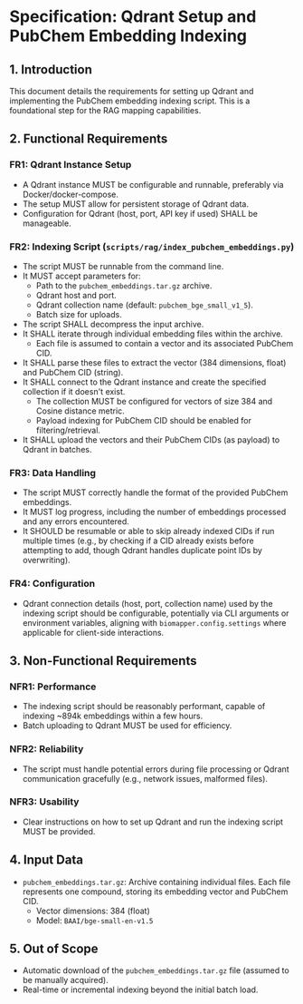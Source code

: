 # Specification: Qdrant Setup and PubChem Embedding Indexing

## 1. Introduction

This document details the requirements for setting up Qdrant and implementing the PubChem embedding indexing script. This is a foundational step for the RAG mapping capabilities.

## 2. Functional Requirements

### FR1: Qdrant Instance Setup
-   A Qdrant instance MUST be configurable and runnable, preferably via Docker/docker-compose.
-   The setup MUST allow for persistent storage of Qdrant data.
-   Configuration for Qdrant (host, port, API key if used) SHALL be manageable.

### FR2: Indexing Script (`scripts/rag/index_pubchem_embeddings.py`)
-   The script MUST be runnable from the command line.
-   It MUST accept parameters for:
    -   Path to the `pubchem_embeddings.tar.gz` archive.
    -   Qdrant host and port.
    -   Qdrant collection name (default: `pubchem_bge_small_v1_5`).
    -   Batch size for uploads.
-   The script SHALL decompress the input archive.
-   It SHALL iterate through individual embedding files within the archive.
    -   Each file is assumed to contain a vector and its associated PubChem CID.
-   It SHALL parse these files to extract the vector (384 dimensions, float) and PubChem CID (string).
-   It SHALL connect to the Qdrant instance and create the specified collection if it doesn't exist.
    -   The collection MUST be configured for vectors of size 384 and Cosine distance metric.
    -   Payload indexing for PubChem CID should be enabled for filtering/retrieval.
-   It SHALL upload the vectors and their PubChem CIDs (as payload) to Qdrant in batches.

### FR3: Data Handling
-   The script MUST correctly handle the format of the provided PubChem embeddings.
-   It MUST log progress, including the number of embeddings processed and any errors encountered.
-   It SHOULD be resumable or able to skip already indexed CIDs if run multiple times (e.g., by checking if a CID already exists before attempting to add, though Qdrant handles duplicate point IDs by overwriting).

### FR4: Configuration
-   Qdrant connection details (host, port, collection name) used by the indexing script should be configurable, potentially via CLI arguments or environment variables, aligning with `biomapper.config.settings` where applicable for client-side interactions.

## 3. Non-Functional Requirements

### NFR1: Performance
-   The indexing script should be reasonably performant, capable of indexing ~894k embeddings within a few hours.
-   Batch uploading to Qdrant MUST be used for efficiency.

### NFR2: Reliability
-   The script must handle potential errors during file processing or Qdrant communication gracefully (e.g., network issues, malformed files).

### NFR3: Usability
-   Clear instructions on how to set up Qdrant and run the indexing script MUST be provided.

## 4. Input Data
-   `pubchem_embeddings.tar.gz`: Archive containing individual files. Each file represents one compound, storing its embedding vector and PubChem CID.
    -   Vector dimensions: 384 (float)
    -   Model: `BAAI/bge-small-en-v1.5`

## 5. Out of Scope
-   Automatic download of the `pubchem_embeddings.tar.gz` file (assumed to be manually acquired).
-   Real-time or incremental indexing beyond the initial batch load.
